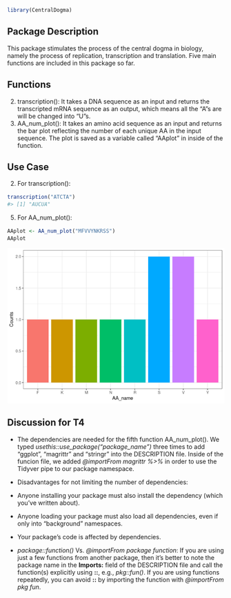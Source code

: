 
``` r
library(CentralDogma)
```

## Package Description

This package stimulates the process of the central dogma in biology,
namely the process of replication, transcription and translation. Five
main functions are included in this package so far.

## Functions

2.  transcription(): It takes a DNA sequence as an input and returns the
    transcripted mRNA sequence as an output, which means all the “A”s
    are will be changed into “U”s.
3.  AA_num_plot(): It takes an amino acid sequence as an input and
    returns the bar plot reflecting the number of each unique AA in the
    input sequence. The plot is saved as a variable called “AAplot” in
    inside of the function.

## Use Case

2.  For transcription():

``` r
transcription("ATCTA")
#> [1] "AUCUA"
```

5.  For AA_num_plot():

``` r
AAplot <- AA_num_plot("MFVVYNKRSS")
AAplot
```

![](README_files/figure-gfm/unnamed-chunk-3-1.png)<!-- -->

## Discussion for T4

-   The dependencies are needed for the fifth function AA_num_plot(). We
    typed *usethis::use_package(“package_name”)* three times to add
    “ggplot”, “magrittr” and “stringr” into the DESCRIPTION file. Inside
    of the funcion file, we added *@importFrom magrittr %\>%* in order
    to use the Tidyver pipe to our package namespace.

-   Disadvantages for not limiting the number of dependencies:

-   Anyone installing your package must also install the dependency
    (which you’ve written about).

-   Anyone loading your package must also load all dependencies, even if
    only into “background” namespaces.

-   Your package’s code is affected by dependencies.

-   *package::function()* Vs. *@importFrom package function*: If you are
    using just a few functions from another package, then it’s better to
    note the package name in the **Imports:** field of the DESCRIPTION
    file and call the function(s) explicitly using **::**, e.g.,
    *pkg::fun()*. If you are using functions repeatedly, you can avoid
    **::** by importing the function with *@importFrom pkg fun*.
